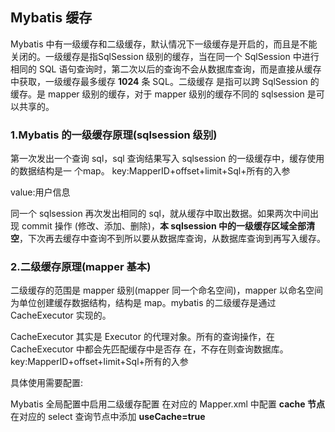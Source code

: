 ## Mybatis 缓存 

Mybatis 中有一级缓存和二级缓存，默认情况下一级缓存是开启的，而且是不能关闭的。一级缓存是指SqlSession 级别的缓存，当在同一个 SqlSession 中进行相同的 SQL 语句查询时，第二次以后的查询不会从数据库查询，而是直接从缓存中获取，一级缓存最多缓存 **1024** 条 SQL。二级缓存 是指可以跨 SqlSession 的缓存。是 mapper 级别的缓存，对于 mapper 级别的缓存不同的 sqlsession 是可以共享的。 

### 1.Mybatis 的一级缓存原理(**sqlsession** **级别**) 

第一次发出一个查询 sql，sql 查询结果写入 sqlsession 的一级缓存中，缓存使用的数据结构是一 个map。
key:MapperID+offset+limit+Sql+所有的入参 

value:用户信息 

同一个 sqlsession 再次发出相同的 sql，就从缓存中取出数据。如果两次中间出现 commit 操作 (修改、添加、删除)，**本 sqlsession 中的一级缓存区域全部清空**，下次再去缓存中查询不到所以要从数据库查询，从数据库查询到再写入缓存。 

### 2.二级缓存原理(**mapper** **基本**)
二级缓存的范围是 mapper 级别(mapper 同一个命名空间)，mapper 以命名空间为单位创建缓存数据结构，结构是 map。mybatis 的二级缓存是通过 CacheExecutor 实现的。

CacheExecutor 其实是 Executor 的代理对象。所有的查询操作，在 CacheExecutor 中都会先匹配缓存中是否存 在，不存在则查询数据库。
key:MapperID+offset+limit+Sql+所有的入参 

具体使用需要配置: 

Mybatis 全局配置中启用二级缓存配置
在对应的 Mapper.xml 中配置 **cache 节点** 在对应的 select 查询节点中添加 **useCache=true** 